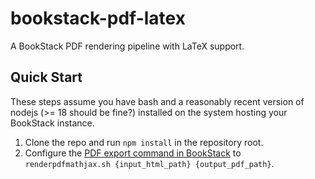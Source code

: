 # bookstack-pdf-latex

A BookStack PDF rendering pipeline with LaTeX support.

## Quick Start

These steps assume you have bash and a reasonably recent version of nodejs (>= 18 should be fine?) installed on the system hosting your BookStack instance.

1. Clone the repo and run `npm install` in the repository root.
2. Configure the [PDF export command in BookStack](https://www.bookstackapp.com/docs/admin/pdf-rendering/) to `renderpdfmathjax.sh {input_html_path} {output_pdf_path}`.
